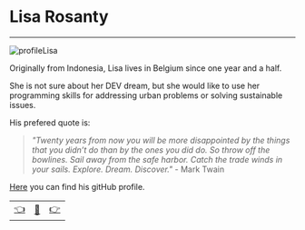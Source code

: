 # Lisa Rosanty

---
![profileLisa](https://avatars2.githubusercontent.com/u/63754597?s=200&u=a1eb1b4724716b91ab3ab107f47c3a496f4ec518&v=4)

Originally from Indonesia, Lisa lives in Belgium since one year and a half. 

She is not sure about her DEV dream, but she would like to use her programming skills for addressing urban problems or solving sustainable issues.

His prefered quote is: 

>_"Twenty years from now you will be more disappointed by the things that you didn’t do than by the ones you did do. So throw off the bowlines. Sail away from the safe harbor. Catch the trade winds in your sails. Explore. Dream. Discover."_ - Mark Twain

[Here](https://github.com/lisarosaa) you can find his gitHub profile.

|  |   |  |
| -------- | -------- | ---- |
| [:point_left:](./bioGalal.md) | [:book:](./README.md) | [:point_right:](./bioMari.md) |
